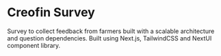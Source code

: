 # Creofin Survey
Survey to collect feedback from farmers built with a scalable architecture and question dependencies.
Built using Next.js, TailwindCSS and NextUI component library.
